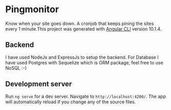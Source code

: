 # Pingmonitor

Know when your site goes down. A cronjob that keeps pining the sites every 1 minute.This project was generated with [Angular CLI](https://github.com/angular/angular-cli) version 10.1.4.

## Backend

I have used NodeJs and ExpressJs to setup the backend. For Database I have used Postgres with Sequelize which is ORM package, feel free to use NoSQL :-)

## Development server

Run `ng serve` for a dev server. Navigate to `http://localhost:4200/`. The app will automatically reload if you change any of the source files.